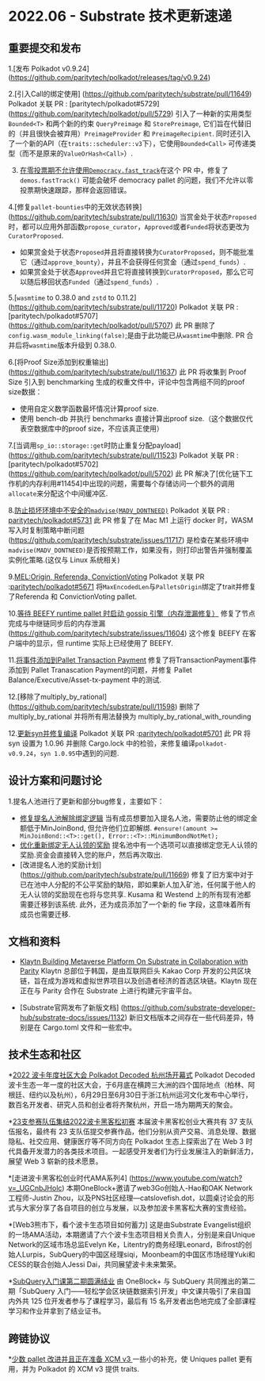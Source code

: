 # 2022.06 - Substrate 技术更新速递
## 重要提交和发布

1.[发布 Polkadot v0.9.24] (https://github.com/paritytech/polkadot/releases/tag/v0.9.24) 

2.[引入Call的绑定使用] (https://github.com/paritytech/substrate/pull/11649) Polkadot 关联 PR : [paritytech/polkadot#5729] (https://github.com/paritytech/polkadot/pull/5729) 引入了一种新的实用类型 `Bounded<T>` 和两个新的约束 `QueryPreimage` 和 `StorePreimage`, 它们旨在代替旧的（并且很快会被弃用）`PreimageProvider` 和 `PreimageRecipient`. 同时还引入了一个新的API（在`traits::scheduler::v3`下），它使用`Bounded<Call>` 可传递类型（而不是原来的`ValueOrHash<Call>`）.

3. [在零投票期不允许使用`Democracy.fast_track`](https://github.com/paritytech/substrate/pull/11666)在这个 PR 中，修复了`demos.fastTrack()` 可能会破坏 democracy pallet 的问题，我们不允许以零投票期快速跟踪，那样会返回错误。

4.[修复`pallet-bounties`中的无效状态转换] (https://github.com/paritytech/substrate/pull/11630) 当赏金处于状态`Proposed`时，都可以应用外部函数`propose_curator`，`Approved`或者`Funded`将状态更改为`CuratorProposed`.
- 如果赏金处于状态`Proposed`并且将直接转换为`CuratorProposed`，则不能批准它（通过`approve_bounty`），并且不会获得任何赏金（通过`spend_funds`）.
- 如果赏金处于状态`Approved`并且它将直接转换到`CuratorProposed`，那么它可以随后移回状态`Funded`（通过`spend_funds`）.

5.[`wasmtime` to 0.38.0 and `zstd` to 0.11.2] (https://github.com/paritytech/substrate/pull/11720) Polkadot 关联 PR : [paritytech/polkadot#5707] (https://github.com/paritytech/polkadot/pull/5707) 此 PR 删除了`config.wasm_module_linking(false)`;是由于此功能已从`wasmtime`中删除. PR 合并后将`wasmtime`版本升级到 0.38.0.

6.[将Proof Size添加到权重输出] (https://github.com/paritytech/substrate/pull/11637) 此 PR 将收集到 Proof Size 引入到 benchmarking 生成的权重文件中，评论中包含两组不同的proof size数据：
- 使用自定义数学函数最坏情况计算proof size.
- 使用 bench-db 并执行 benchmarks 直接计算出proof size.（这个数据仅代表空数据库中的proof size，不应该真正使用）

7.[当调用`sp_io::storage::get`时防止重复分配payload] (https://github.com/paritytech/substrate/pull/11523) Polkadot 关联 PR : [paritytech/polkadot#5702] (https://github.com/paritytech/polkadot/pull/5702) 此 PR 解决了[优化链下工作机的内存利用#11454]中出现的问题，需要每个存储访问一个额外的调用`allocate`来分配这个中间缓冲区.

8.[防止损坏环境中不安全的`madvise(MADV_DONTNEED)`](https://github.com/paritytech/substrate/pull/11722) Polkadot 关联 PR : [paritytech/polkadot#5731](https://github.com/paritytech/polkadot/pull/5731) 此 PR 修复了在 Mac M1 上运行 docker 时，WASM 写入时复制策略中断问题 (https://github.com/paritytech/substrate/issues/11717) 是检查在某些环境中`madvise(MADV_DONTNEED)`是否按预期工作，如果没有，则打印出警告并强制覆盖实例化策略.(这仅与 Linux 系统相关)

9.[MEL:Origin, Referenda, ConvictionVoting](https://github.com/paritytech/substrate/pull/11631) Polkadot 关联 PR :[paritytech/polkadot#5671](https://github.com/paritytech/polkadot/pull/5671) 将`MaxEncodedLen`与`PalletsOrigin`绑定了trait并修复了Referenda 和 ConvictionVoting pallet.

10.[等待 BEEFY runtime pallet 时启动 gossip 引擎（内存泄漏修复）](https://github.com/paritytech/substrate/pull/11694) 修复了节点完成与中继链同步后的内存泄漏(https://github.com/paritytech/substrate/issues/11604) 这个修复 BEEFY 在客户端中的显示，但 runtime 实际上已经使用了 BEEFY.

11.[将事件添加到Pallet Transaction Payment](https://github.com/paritytech/substrate/pull/11618) 修复了将TransactionPayment事件添加到 Pallet Tranascation Payment的问题，并修复 Pallet Balance/Executive/Asset-tx-payment 中的测试.

12.[移除了multiply_by_rational] (https://github.com/paritytech/substrate/pull/11598) 删除了 multiply_by_rational 并将所有用法替换为 multiply_by_rational_with_rounding

12.[更新syn并修复编译](https://github.com/paritytech/substrate/pull/11707) Polkadot 关联 PR :[paritytech/polkadot#5701](https://github.com/paritytech/polkadot/pull/5701) 此 PR 将 syn 设置为 1.0.96 并删除 Cargo.lock 中的检验，来修复编译`polkadot-v0.9.24`，`syn 1.0.95`中遇到的问题.


## 设计方案和问题讨论

1.提名人池进行了更新和部分bug修复，主要如下：
- [修复提名人池解除绑定逻辑](https://github.com/paritytech/substrate/issues/11664) 当有成员想要加入提名人池，需要防止他的绑定金额低于MinJoinBond, 但允许他们立即解绑. `#ensure!(amount >= MinJoinBond::<T>::get(), Error::<T>::MinimumBondNotMet); ` 
- [优化重新绑定无人认领的奖励](https://github.com/paritytech/substrate/issues/11671) 提名池中有一个选项可以直接绑定您无人认领的奖励.资金会直接转入您的账户，然后再次取出.
- [改进提名人池的奖励计划] (https://github.com/paritytech/substrate/pull/11669) 修复了旧方案中对于已在池中人分配的不公平奖励的缺陷，即如果新人加入矿池，任何属于他人的无人认领的奖励现在也将与您共享. Kusama 和 Westend 上的所有现有池都需要迁移到该系统. 此外，还为成员添加了一个新的 fie 字段，这意味着所有成员也需要迁移.

## 文档和资料

* [Klaytn Building Metaverse Platform On Substrate in Collaboration with Parity](https://www.parity.io/blog/klaytn-building-metaverse-platform-on-substrate-in-collaboration-with-parity) Klaytn 总部位于韩国，是由互联网巨头 Kakao Corp 开发的公共区块链，旨在成为游戏和虚拟世界项目以及创造者经济的首选区块链。Klaytn 现在正在与 Parity 合作在 Substrate 上进行构建元宇宙平台。

* [Substrate官网发布了新版文档] (https://github.com/substrate-developer-hub/substrate-docs/issues/1132) 新旧文档版本之间存在一些代码差异，特别是在 Cargo.toml 文件和一些宏中。


## 技术生态和社区

*[2022 波卡年度社区大会 Polkadot Decoded 杭州场开幕式](https://mp.weixin.qq.com/s/Tdk_-3nkreLxc4vuOPWwYg) Polkadot Decoded 波卡生态一年一度的社区大会，于6月底在横跨三大洲的四个国际地点（柏林、阿根廷、纽约以及杭州），6月29日至6月30日于浙江杭州运河文化发布中心举行，数百名开发者、研究人员和创业者将齐聚杭州，开启一场为期两天的聚会。

*[23支参赛队伍集结2022波卡黑客松初赛](https://mp.weixin.qq.com/s/bTdEYMfMLrZDyb7chb6YLg) 本届波卡黑客松创业大赛共有 37 支队伍报名，最终有 23 支队伍提交参赛作品，他们分别从资产交易、消息处理、数据隐私、社交应用、健康医疗等不同方向在 Polkadot 生态上探索出了在 Web 3 时代具备开发潜力的各类技术项目。一起感受开发者们为行业发展注入的新鲜活力，展望 Web 3 崭新的技术愿景。

*[走进波卡黑客松创业时代AMA系列4] (https://www.youtube.com/watch?v=_UGCnbJHolc) 本期OneBlock+邀请了web3Go创始人-Hao和OAK Network工程师-Justin Zhou，以及PNS社区经理—catslovefish.dot，以圆桌讨论会的形式与大家分享了各自项目的创立与发展，以及参加波卡黑客松大赛的宝贵经验。

*[Web3熊市下，看个波卡生态项目如何蓄力] 这是由Substrate Evangelist组织的一场AMA活动，本期邀请了六个波卡生态项目相关负责人，分别是来自Unique Network的区域市场总监Evelyn Ke，Litentry的商务经理Leonard，Bifrost的创始人Lurpis，SubQuery的中国区经理siqi，Moonbeam的中国区市场经理Yuki和CESS的联合创始人Jessi Dai，共同展望波卡未来繁荣。

*[SubQuery入门课第二期圆满结业](https://mp.weixin.qq.com/s/OF0u7gd-2lQtk51QMi-Fyg) 由 OneBlock+ 与 SubQuery 共同推出的第二期「SubQuery 入门——轻松学会区块链数据索引开发」中文课共吸引了来自国内外共 125 位开发者参与了课程学习，最后有 15 名开发者出色地完成了全部课程学习和作业并拿到了结业证书。

## 跨链协议
*[少数 pallet 改进并且正在准备 XCM v3 ](https://github.com/paritytech/substrate/pull/10896)一些小的补充，使 Uniques pallet 更有​​用，并为 Polkadot 的 XCM v3 提供 traits.
